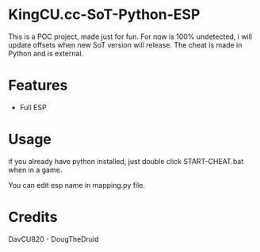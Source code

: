 # KingCU.cc-SoT-Python-ESP

This is a POC project, made just for fun.
For now is 100% undetected, i will update offsets when new SoT version will release.
The cheat is made in Python and is external.

# Features 

- Full ESP

# Usage

if you already have python installed, just
double click START-CHEAT.bat when in a game.

You can edit esp name in mapping.py file.

# Credits

DavCU820 - DougTheDruid
